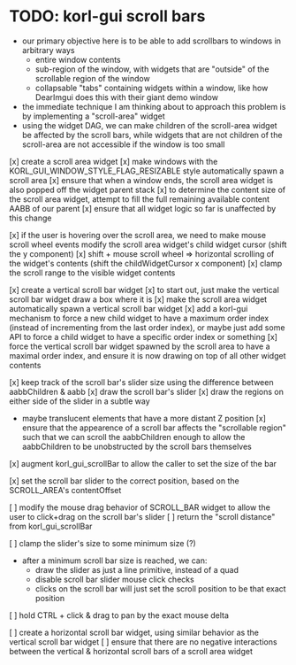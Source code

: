 # TODO: korl-gui scroll bars

- our primary objective here is to be able to add scrollbars to windows in arbitrary ways
  - entire window contents
  - sub-region of the window, with widgets that are "outside" of the scrollable region of the window
  - collapsable "tabs" containing widgets within a window, like how DearImgui does this with their giant demo window
- the immediate technique I am thinking about to approach this problem is by implementing a "scroll-area" widget
- using the widget DAG, we can make children of the scroll-area widget be affected by the scroll bars, 
  while widgets that are not children of the scroll-area are not accessible if the window is too small

[x] create a scroll area widget
[x] make windows with the KORL_GUI_WINDOW_STYLE_FLAG_RESIZABLE style automatically spawn a scroll area
[x] ensure that when a window ends, the scroll area widget is also popped off the widget parent stack
[x] to determine the content size of the scroll area widget, attempt to fill the full remaining available content AABB of our parent
[x] ensure that all widget logic so far is unaffected by this change

[x] if the user is hovering over the scroll area, we need to make mouse scroll wheel events modify the scroll area widget's child widget cursor (shift the y component)
[x] shift + mouse scroll wheel => horizontal scrolling of the widget's contents (shift the childWidgetCursor x component)
[x] clamp the scroll range to the visible widget contents

[x] create a vertical scroll bar widget
[x] to start out, just make the vertical scroll bar widget draw a box where it is
[x] make the scroll area widget automatically spawn a vertical scroll bar widget
[x] add a korl-gui mechanism to force a new child widget to have a maximum order index (instead of incrementing from the last order index), or maybe just add some API to force a child widget to have a specific order index or something
[x] force the vertical scroll bar widget spawned by the scroll area to have a maximal order index, and ensure it is now drawing on top of all other widget contents

[x] keep track of the scroll bar's slider size using the difference between aabbChildren & aabb
[x] draw the scroll bar's slider
[x] draw the regions on either side of the slider in a subtle way
  - maybe translucent elements that have a more distant Z position
[x] ensure that the appearence of a scroll bar affects the "scrollable region" such that we can scroll the aabbChildren enough to allow the aabbChildren to be unobstructed by the scroll bars themselves

[x] augment korl_gui_scrollBar to allow the caller to set the size of the bar

[x] set the scroll bar slider to the correct position, based on the SCROLL_AREA's contentOffset

[ ] modify the mouse drag behavior of SCROLL_BAR widget to allow the user to click+drag on the scroll bar's slider
[ ] return the "scroll distance" from korl_gui_scrollBar

[ ] clamp the slider's size to some minimum size (?)
  - after a minimum scroll bar size is reached, we can:
    - draw the slider as just a line primitive, instead of a quad
    - disable scroll bar slider mouse click checks
    - clicks on the scroll bar will just set the scroll position to be that exact position

[ ] hold CTRL + click & drag to pan by the exact mouse delta

[ ] create a horizontal scroll bar widget, using similar behavior as the vertical scroll bar widget
[ ] ensure that there are no negative interactions between the vertical & horizontal scroll bars of a scroll area widget
